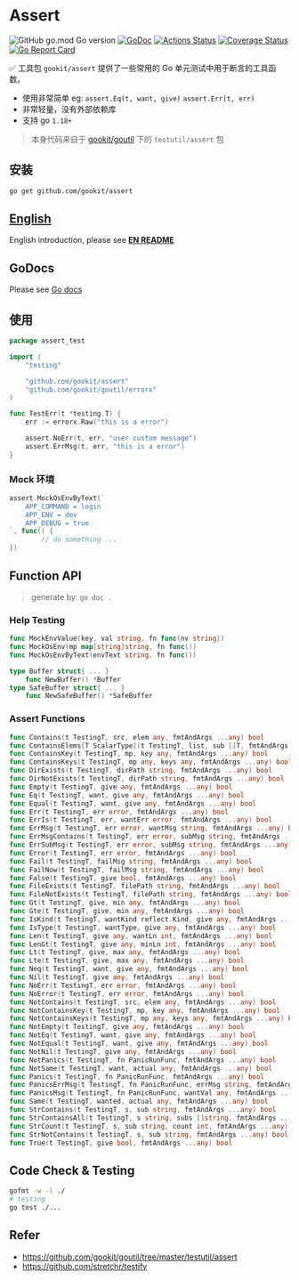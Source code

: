 # Assert

![GitHub go.mod Go version](https://img.shields.io/github/go-mod/go-version/gookit/assert?style=flat-square)
[![GoDoc](https://pkg.go.dev/badge/github.com/gookit/assert.svg)](https://pkg.go.dev/github.com/gookit/assert)
[![Actions Status](https://github.com/gookit/assert/workflows/Unit-Tests/badge.svg)](https://github.com/gookit/assert/actions)
[![Coverage Status](https://coveralls.io/repos/github/gookit/assert/badge.svg?branch=master)](https://coveralls.io/github/gookit/assert?branch=master)
[![Go Report Card](https://goreportcard.com/badge/github.com/gookit/assert)](https://goreportcard.com/report/github.com/gookit/assert)

✅ 工具包 `gookit/assert` 提供了一些常用的 Go 单元测试中用于断言的工具函数。

- 使用非常简单 eg: `assert.Eq(t, want, give)` `assert.Err(t, err)`
- 非常轻量，没有外部依赖库
- 支持 go `1.18+`

> 本身代码来自于 [gookit/goutil](https://github.com/gookit/goutil) 下的 `testutil/assert` 包

## 安装

```bash
go get github.com/gookit/assert
```

## [English](README.md)

English introduction, please see **[EN README](README.md)**

## GoDocs

Please see [Go docs](https://pkg.go.dev/github.com/gookit/assert)

## 使用

```go
package assert_test

import (
	"testing"

	"github.com/gookit/assert"
	"github.com/gookit/goutil/errorx"
)

func TestErr(t *testing.T) {
	err := errorx.Raw("this is a error")

	assert.NoErr(t, err, "user custom message")
	assert.ErrMsg(t, err, "this is a error")
}
```

### Mock 环境

```go
assert.MockOsEnvByText(`
	APP_COMMAND = login
	APP_ENV = dev
	APP_DEBUG = true
`, func() {
		// do something ...
})
```

## Function API

> generate by: `go doc .`

### Help Testing

```go
func MockEnvValue(key, val string, fn func(nv string))
func MockOsEnv(mp map[string]string, fn func())
func MockOsEnvByText(envText string, fn func())

type Buffer struct{ ... }
    func NewBuffer() *Buffer
type SafeBuffer struct{ ... }
    func NewSafeBuffer() *SafeBuffer
```

### Assert Functions

```go
func Contains(t TestingT, src, elem any, fmtAndArgs ...any) bool
func ContainsElems[T ScalarType](t TestingT, list, sub []T, fmtAndArgs ...any) bool
func ContainsKey(t TestingT, mp, key any, fmtAndArgs ...any) bool
func ContainsKeys(t TestingT, mp any, keys any, fmtAndArgs ...any) bool
func DirExists(t TestingT, dirPath string, fmtAndArgs ...any) bool
func DirNotExists(t TestingT, dirPath string, fmtAndArgs ...any) bool
func Empty(t TestingT, give any, fmtAndArgs ...any) bool
func Eq(t TestingT, want, give any, fmtAndArgs ...any) bool
func Equal(t TestingT, want, give any, fmtAndArgs ...any) bool
func Err(t TestingT, err error, fmtAndArgs ...any) bool
func ErrIs(t TestingT, err, wantErr error, fmtAndArgs ...any) bool
func ErrMsg(t TestingT, err error, wantMsg string, fmtAndArgs ...any) bool
func ErrMsgContains(t TestingT, err error, subMsg string, fmtAndArgs ...any) bool
func ErrSubMsg(t TestingT, err error, subMsg string, fmtAndArgs ...any) bool
func Error(t TestingT, err error, fmtAndArgs ...any) bool
func Fail(t TestingT, failMsg string, fmtAndArgs ...any) bool
func FailNow(t TestingT, failMsg string, fmtAndArgs ...any) bool
func False(t TestingT, give bool, fmtAndArgs ...any) bool
func FileExists(t TestingT, filePath string, fmtAndArgs ...any) bool
func FileNotExists(t TestingT, filePath string, fmtAndArgs ...any) bool
func Gt(t TestingT, give, min any, fmtAndArgs ...any) bool
func Gte(t TestingT, give, min any, fmtAndArgs ...any) bool
func IsKind(t TestingT, wantKind reflect.Kind, give any, fmtAndArgs ...any) bool
func IsType(t TestingT, wantType, give any, fmtAndArgs ...any) bool
func Len(t TestingT, give any, wantLn int, fmtAndArgs ...any) bool
func LenGt(t TestingT, give any, minLn int, fmtAndArgs ...any) bool
func Lt(t TestingT, give, max any, fmtAndArgs ...any) bool
func Lte(t TestingT, give, max any, fmtAndArgs ...any) bool
func Neq(t TestingT, want, give any, fmtAndArgs ...any) bool
func Nil(t TestingT, give any, fmtAndArgs ...any) bool
func NoErr(t TestingT, err error, fmtAndArgs ...any) bool
func NoError(t TestingT, err error, fmtAndArgs ...any) bool
func NotContains(t TestingT, src, elem any, fmtAndArgs ...any) bool
func NotContainsKey(t TestingT, mp, key any, fmtAndArgs ...any) bool
func NotContainsKeys(t TestingT, mp any, keys any, fmtAndArgs ...any) bool
func NotEmpty(t TestingT, give any, fmtAndArgs ...any) bool
func NotEq(t TestingT, want, give any, fmtAndArgs ...any) bool
func NotEqual(t TestingT, want, give any, fmtAndArgs ...any) bool
func NotNil(t TestingT, give any, fmtAndArgs ...any) bool
func NotPanics(t TestingT, fn PanicRunFunc, fmtAndArgs ...any) bool
func NotSame(t TestingT, want, actual any, fmtAndArgs ...any) bool
func Panics(t TestingT, fn PanicRunFunc, fmtAndArgs ...any) bool
func PanicsErrMsg(t TestingT, fn PanicRunFunc, errMsg string, fmtAndArgs ...any) bool
func PanicsMsg(t TestingT, fn PanicRunFunc, wantVal any, fmtAndArgs ...any) bool
func Same(t TestingT, wanted, actual any, fmtAndArgs ...any) bool
func StrContains(t TestingT, s, sub string, fmtAndArgs ...any) bool
func StrContainsAll(t TestingT, s string, subs []string, fmtAndArgs ...any) bool
func StrCount(t TestingT, s, sub string, count int, fmtAndArgs ...any) bool
func StrNotContains(t TestingT, s, sub string, fmtAndArgs ...any) bool
func True(t TestingT, give bool, fmtAndArgs ...any) bool
```

## Code Check & Testing

```bash
gofmt -w -l ./
# testing
go test ./...
```

## Refer

- https://github.com/gookit/goutil/tree/master/testutil/assert
- https://github.com/stretchr/testify